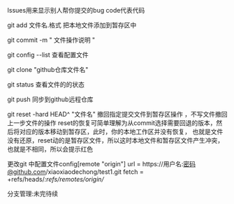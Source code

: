 Issues用来显示别人帮你提交的bug
code代表代码

git  add  文件名.格式  把本地文件添加到暂存区中

git commit  -m " 文件操作说明 "

git   config  --list   查看配置文件

git  clone  "github仓库文件名"

git   status   查看文件的的状态

git  push   同步到github远程仓库

git  reset  -hard HEAD^  "文件名"  撤回指定提交文件到暂存区操作  ，不写文件撤回上一步文件的操作
reset的恢复可简单理解为从commit选择需要回退的版本，然后将对应的版本移动到暂存区，此时，你的本地工作区并没有恢复，
也就是文件没有还原，reset动的是暂存区文件，所以这时本地文件和暂存区文件产生冲突，也就是不相同，所以会提示红色


更改git 中配置文件config[remote "origin"]
	url = https://用户名:密码@github.com/xiaoxiaodechong/test1.git
	fetch = +refs/heads/*:refs/remotes/origin/*

分支管理:未完待续

